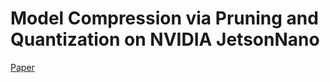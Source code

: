 # Model Compression via Pruning and Quantization on NVIDIA JetsonNano

[Paper](https://drive.google.com/file/d/1xVQjVuJvFmD0Yktru4ozkDjvm9NZkePI/view?usp=drive_link)
